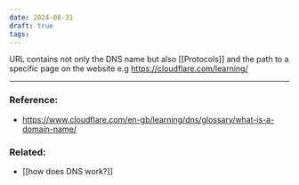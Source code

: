 ```yaml
---
date: 2024-08-31
draft: true
tags:
---
```

URL contains not only the DNS name but also [[Protocols]] and the path to a specific page on the website
e.g https://cloudflare.com/learning/

---
### Reference:
- https://www.cloudflare.com/en-gb/learning/dns/glossary/what-is-a-domain-name/

### Related:
- [[how does DNS work?]]
